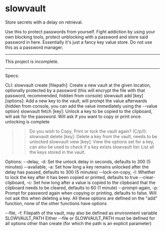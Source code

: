 # slowvault
Store secrets with a delay on retrieval.

Use this to protect passwords from yourself. Fight addiction by using your own blocking tools, protect unblocking with a password and store said password in here.
Essentially it's just a fancy key value store. Do not use this as a password manager.

---

This project is incomplete.

---

Specs:

CLI:
slowvault create [filepath]: Create a new vault at the given location, optionally protected by a password (this will encrypt the file with that password, recommended, hidden from console)
slowvault add [key] [options]: Add a new key to the vault, will prompt the value afterwards (hidden from console, you can add the value immediately using the --value option)
slowvault fetch [key]: Unlock a key to be copied to the clipboard, will ask for the password. Will ask if you want to copy or print once unlocking is complete
>> Do you wish to Copy, Print or lock the vault again? (C/p/l):
slowvault delete [key]: Delete a key from the vault, needs to be unlocked
slowvault view [key]: View the options set for a key, can also be used to check if a key exists
slowvault list: List all the keys stored in the vault.

Options:
--delay, -d: Set the unlock delay in seconds, defaults to 300 (5 minutes)
--available, -a: Set how long a key remains unlocked after the delay has passed, defaults to 300 (5 minutes)
--lock-on-copy, -l: Whether to lock the key after it has been copied or printed, defaults to true
--clear-clipboard, -c: Set how long after a value is copied to the clipboard that the clipboard needs to be cleared, defaults to 60 (1 minute)
--prompt-again, -p: Prompt for password again when copying or printing, defaults to false. Will not ask this when deleting a key.
All these options are defined on the "add" function, none of the other functions have options

--file, -f: Filepath of the vault, may also be defined as environment variable SLOWVAULT_PATH
Either --file or SLOWVAULT_PATH must be defined for all options other than create (for which the path is an explicit parameter)

